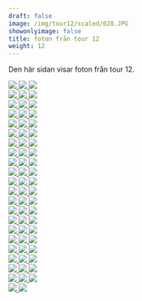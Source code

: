 ```yaml
---  
draft: false  
image: /img/tour12/scaled/028.JPG  
showonlyimage: false  
title: foton från tour 12  
weight: 12  
---
```


Den här sidan visar foton från tour 12.

<div class="col-md-8"> <div class="row">  
<a href="/img/tour12/scaled/001.JPG" data-toggle="lightbox"         data-gallery="example-gallery" class="col-sm-4">
<img src="/img/tour12/thumbs/001.JPG" class="img-fluid"> </a>  
<a href="/img/tour12/scaled/002.JPG" data-toggle="lightbox"         data-gallery="example-gallery" class="col-sm-4">
<img src="/img/tour12/thumbs/002.JPG" class="img-fluid"> </a>  
<a href="/img/tour12/scaled/003.JPG" data-toggle="lightbox"         data-gallery="example-gallery" class="col-sm-4">
<img src="/img/tour12/thumbs/003.JPG" class="img-fluid"> </a> </div>
<div class="row">  
<a href="/img/tour12/scaled/004.JPG" data-toggle="lightbox"         data-gallery="example-gallery" class="col-sm-4">
<img src="/img/tour12/thumbs/004.JPG" class="img-fluid"> </a>  
<a href="/img/tour12/scaled/005.JPG" data-toggle="lightbox"         data-gallery="example-gallery" class="col-sm-4">
<img src="/img/tour12/thumbs/005.JPG" class="img-fluid"> </a>  
<a href="/img/tour12/scaled/006.JPG" data-toggle="lightbox"         data-gallery="example-gallery" class="col-sm-4">
<img src="/img/tour12/thumbs/006.JPG" class="img-fluid"> </a> </div>
<div class="row">  
<a href="/img/tour12/scaled/007.JPG" data-toggle="lightbox"         data-gallery="example-gallery" class="col-sm-4">
<img src="/img/tour12/thumbs/007.JPG" class="img-fluid"> </a>  
<a href="/img/tour12/scaled/008.JPG" data-toggle="lightbox"         data-gallery="example-gallery" class="col-sm-4">
<img src="/img/tour12/thumbs/008.JPG" class="img-fluid"> </a>  
<a href="/img/tour12/scaled/009.JPG" data-toggle="lightbox"         data-gallery="example-gallery" class="col-sm-4">
<img src="/img/tour12/thumbs/009.JPG" class="img-fluid"> </a> </div>
<div class="row">  
<a href="/img/tour12/scaled/010.JPG" data-toggle="lightbox"         data-gallery="example-gallery" class="col-sm-4">
<img src="/img/tour12/thumbs/010.JPG" class="img-fluid"> </a>  
<a href="/img/tour12/scaled/011.JPG" data-toggle="lightbox"         data-gallery="example-gallery" class="col-sm-4">
<img src="/img/tour12/thumbs/011.JPG" class="img-fluid"> </a>  
<a href="/img/tour12/scaled/012.JPG" data-toggle="lightbox"         data-gallery="example-gallery" class="col-sm-4">
<img src="/img/tour12/thumbs/012.JPG" class="img-fluid"> </a> </div>
<div class="row">  
<a href="/img/tour12/scaled/013.JPG" data-toggle="lightbox"         data-gallery="example-gallery" class="col-sm-4">
<img src="/img/tour12/thumbs/013.JPG" class="img-fluid"> </a>  
<a href="/img/tour12/scaled/014.JPG" data-toggle="lightbox"         data-gallery="example-gallery" class="col-sm-4">
<img src="/img/tour12/thumbs/014.JPG" class="img-fluid"> </a>  
<a href="/img/tour12/scaled/015.JPG" data-toggle="lightbox"         data-gallery="example-gallery" class="col-sm-4">
<img src="/img/tour12/thumbs/015.JPG" class="img-fluid"> </a> </div>
<div class="row">  
<a href="/img/tour12/scaled/016.JPG" data-toggle="lightbox"         data-gallery="example-gallery" class="col-sm-4">
<img src="/img/tour12/thumbs/016.JPG" class="img-fluid"> </a>  
<a href="/img/tour12/scaled/017.JPG" data-toggle="lightbox"         data-gallery="example-gallery" class="col-sm-4">
<img src="/img/tour12/thumbs/017.JPG" class="img-fluid"> </a>  
<a href="/img/tour12/scaled/018.JPG" data-toggle="lightbox"         data-gallery="example-gallery" class="col-sm-4">
<img src="/img/tour12/thumbs/018.JPG" class="img-fluid"> </a> </div>
<div class="row">  
<a href="/img/tour12/scaled/019.JPG" data-toggle="lightbox"         data-gallery="example-gallery" class="col-sm-4">
<img src="/img/tour12/thumbs/019.JPG" class="img-fluid"> </a>  
<a href="/img/tour12/scaled/020.JPG" data-toggle="lightbox"         data-gallery="example-gallery" class="col-sm-4">
<img src="/img/tour12/thumbs/020.JPG" class="img-fluid"> </a>  
<a href="/img/tour12/scaled/021.JPG" data-toggle="lightbox"         data-gallery="example-gallery" class="col-sm-4">
<img src="/img/tour12/thumbs/021.JPG" class="img-fluid"> </a> </div>
<div class="row">  
<a href="/img/tour12/scaled/022.JPG" data-toggle="lightbox"         data-gallery="example-gallery" class="col-sm-4">
<img src="/img/tour12/thumbs/022.JPG" class="img-fluid"> </a>  
<a href="/img/tour12/scaled/023.JPG" data-toggle="lightbox"         data-gallery="example-gallery" class="col-sm-4">
<img src="/img/tour12/thumbs/023.JPG" class="img-fluid"> </a>  
<a href="/img/tour12/scaled/024.JPG" data-toggle="lightbox"         data-gallery="example-gallery" class="col-sm-4">
<img src="/img/tour12/thumbs/024.JPG" class="img-fluid"> </a> </div>
<div class="row">  
<a href="/img/tour12/scaled/025.JPG" data-toggle="lightbox"         data-gallery="example-gallery" class="col-sm-4">
<img src="/img/tour12/thumbs/025.JPG" class="img-fluid"> </a>  
<a href="/img/tour12/scaled/026.JPG" data-toggle="lightbox"         data-gallery="example-gallery" class="col-sm-4">
<img src="/img/tour12/thumbs/026.JPG" class="img-fluid"> </a>  
<a href="/img/tour12/scaled/027.JPG" data-toggle="lightbox"         data-gallery="example-gallery" class="col-sm-4">
<img src="/img/tour12/thumbs/027.JPG" class="img-fluid"> </a> </div>
<div class="row">  
<a href="/img/tour12/scaled/028.JPG" data-toggle="lightbox"         data-gallery="example-gallery" class="col-sm-4">
<img src="/img/tour12/thumbs/028.JPG" class="img-fluid"> </a>  
<a href="/img/tour12/scaled/029.JPG" data-toggle="lightbox"         data-gallery="example-gallery" class="col-sm-4">
<img src="/img/tour12/thumbs/029.JPG" class="img-fluid"> </a>  
<a href="/img/tour12/scaled/030.JPG" data-toggle="lightbox"         data-gallery="example-gallery" class="col-sm-4">
<img src="/img/tour12/thumbs/030.JPG" class="img-fluid"> </a> </div>
<div class="row">  
<a href="/img/tour12/scaled/031.JPG" data-toggle="lightbox"         data-gallery="example-gallery" class="col-sm-4">
<img src="/img/tour12/thumbs/031.JPG" class="img-fluid"> </a>  
<a href="/img/tour12/scaled/032.JPG" data-toggle="lightbox"         data-gallery="example-gallery" class="col-sm-4">
<img src="/img/tour12/thumbs/032.JPG" class="img-fluid"> </a>  
<a href="/img/tour12/scaled/033.JPG" data-toggle="lightbox"         data-gallery="example-gallery" class="col-sm-4">
<img src="/img/tour12/thumbs/033.JPG" class="img-fluid"> </a> </div>
<div class="row">  
<a href="/img/tour12/scaled/034.JPG" data-toggle="lightbox"         data-gallery="example-gallery" class="col-sm-4">
<img src="/img/tour12/thumbs/034.JPG" class="img-fluid"> </a>  
<a href="/img/tour12/scaled/035.JPG" data-toggle="lightbox"         data-gallery="example-gallery" class="col-sm-4">
<img src="/img/tour12/thumbs/035.JPG" class="img-fluid"> </a>  
<a href="/img/tour12/scaled/036.JPG" data-toggle="lightbox"         data-gallery="example-gallery" class="col-sm-4">
<img src="/img/tour12/thumbs/036.JPG" class="img-fluid"> </a> </div>
<div class="row">  
<a href="/img/tour12/scaled/037.JPG" data-toggle="lightbox"         data-gallery="example-gallery" class="col-sm-4">
<img src="/img/tour12/thumbs/037.JPG" class="img-fluid"> </a>  
<a href="/img/tour12/scaled/038.JPG" data-toggle="lightbox"         data-gallery="example-gallery" class="col-sm-4">
<img src="/img/tour12/thumbs/038.JPG" class="img-fluid"> </a>  
<a href="/img/tour12/scaled/039.JPG" data-toggle="lightbox"         data-gallery="example-gallery" class="col-sm-4">
<img src="/img/tour12/thumbs/039.JPG" class="img-fluid"> </a> </div>
<div class="row">  
<a href="/img/tour12/scaled/040.JPG" data-toggle="lightbox"         data-gallery="example-gallery" class="col-sm-4">
<img src="/img/tour12/thumbs/040.JPG" class="img-fluid"> </a>  
<a href="/img/tour12/scaled/041.JPG" data-toggle="lightbox"         data-gallery="example-gallery" class="col-sm-4">
<img src="/img/tour12/thumbs/041.JPG" class="img-fluid"> </a>  
<a href="/img/tour12/scaled/042.JPG" data-toggle="lightbox"         data-gallery="example-gallery" class="col-sm-4">
<img src="/img/tour12/thumbs/042.JPG" class="img-fluid"> </a> </div>
<div class="row">  
<a href="/img/tour12/scaled/043.JPG" data-toggle="lightbox"         data-gallery="example-gallery" class="col-sm-4">
<img src="/img/tour12/thumbs/043.JPG" class="img-fluid"> </a>  
<a href="/img/tour12/scaled/044.JPG" data-toggle="lightbox"         data-gallery="example-gallery" class="col-sm-4">
<img src="/img/tour12/thumbs/044.JPG" class="img-fluid"> </a>  
<a href="/img/tour12/scaled/045.JPG" data-toggle="lightbox"         data-gallery="example-gallery" class="col-sm-4">
<img src="/img/tour12/thumbs/045.JPG" class="img-fluid"> </a> </div>
<div class="row">  
<a href="/img/tour12/scaled/046.JPG" data-toggle="lightbox"         data-gallery="example-gallery" class="col-sm-4">
<img src="/img/tour12/thumbs/046.JPG" class="img-fluid"> </a>  
<a href="/img/tour12/scaled/047.JPG" data-toggle="lightbox"         data-gallery="example-gallery" class="col-sm-4">
<img src="/img/tour12/thumbs/047.JPG" class="img-fluid"> </a>  
<a href="/img/tour12/scaled/048.JPG" data-toggle="lightbox"         data-gallery="example-gallery" class="col-sm-4">
<img src="/img/tour12/thumbs/048.JPG" class="img-fluid"> </a> </div>
<div class="row">  
<a href="/img/tour12/scaled/049.JPG" data-toggle="lightbox"         data-gallery="example-gallery" class="col-sm-4">
<img src="/img/tour12/thumbs/049.JPG" class="img-fluid"> </a>  
<a href="/img/tour12/scaled/050.JPG" data-toggle="lightbox"         data-gallery="example-gallery" class="col-sm-4">
<img src="/img/tour12/thumbs/050.JPG" class="img-fluid"> </a>  
<a href="/img/tour12/scaled/051.JPG" data-toggle="lightbox"         data-gallery="example-gallery" class="col-sm-4">
<img src="/img/tour12/thumbs/051.JPG" class="img-fluid"> </a> </div>
<div class="row">  
<a href="/img/tour12/scaled/052.JPG" data-toggle="lightbox"         data-gallery="example-gallery" class="col-sm-4">
<img src="/img/tour12/thumbs/052.JPG" class="img-fluid"> </a>  
<a href="/img/tour12/scaled/053.JPG" data-toggle="lightbox"         data-gallery="example-gallery" class="col-sm-4">
<img src="/img/tour12/thumbs/053.JPG" class="img-fluid"> </a>  
<a href="/img/tour12/scaled/054.JPG" data-toggle="lightbox"         data-gallery="example-gallery" class="col-sm-4">
<img src="/img/tour12/thumbs/054.JPG" class="img-fluid"> </a> </div>
<div class="row">  
<a href="/img/tour12/scaled/055.JPG" data-toggle="lightbox"         data-gallery="example-gallery" class="col-sm-4">
<img src="/img/tour12/thumbs/055.JPG" class="img-fluid"> </a>  
<a href="/img/tour12/scaled/056.JPG" data-toggle="lightbox"         data-gallery="example-gallery" class="col-sm-4">
<img src="/img/tour12/thumbs/056.JPG" class="img-fluid"> </a>  
<a href="/img/tour12/scaled/057.JPG" data-toggle="lightbox"         data-gallery="example-gallery" class="col-sm-4">
<img src="/img/tour12/thumbs/057.JPG" class="img-fluid"> </a> </div>
<div class="row">  
<a href="/img/tour12/scaled/058.JPG" data-toggle="lightbox"         data-gallery="example-gallery" class="col-sm-4">
<img src="/img/tour12/thumbs/058.JPG" class="img-fluid"> </a>  
<a href="/img/tour12/scaled/059.JPG" data-toggle="lightbox"         data-gallery="example-gallery" class="col-sm-4">
<img src="/img/tour12/thumbs/059.JPG" class="img-fluid"> </a>  
<a href="/img/tour12/scaled/060.JPG" data-toggle="lightbox"         data-gallery="example-gallery" class="col-sm-4">
<img src="/img/tour12/thumbs/060.JPG" class="img-fluid"> </a> </div>
<div class="row">  
<a href="/img/tour12/scaled/061.JPG" data-toggle="lightbox"         data-gallery="example-gallery" class="col-sm-4">
<img src="/img/tour12/thumbs/061.JPG" class="img-fluid"> </a>  
<a href="/img/tour12/scaled/062.JPG" data-toggle="lightbox"         data-gallery="example-gallery" class="col-sm-4">
<img src="/img/tour12/thumbs/062.JPG" class="img-fluid"> </a>  
<a href="/img/tour12/scaled/063.JPG" data-toggle="lightbox"         data-gallery="example-gallery" class="col-sm-4">
<img src="/img/tour12/thumbs/063.JPG" class="img-fluid"> </a> </div>
<div class="row">  
<a href="/img/tour12/scaled/064.JPG" data-toggle="lightbox"         data-gallery="example-gallery" class="col-sm-4">
<img src="/img/tour12/thumbs/064.JPG" class="img-fluid"> </a>  
<a href="/img/tour12/scaled/065.JPG" data-toggle="lightbox"         data-gallery="example-gallery" class="col-sm-4">
<img src="/img/tour12/thumbs/065.JPG" class="img-fluid"> </a> </div>
</div>
